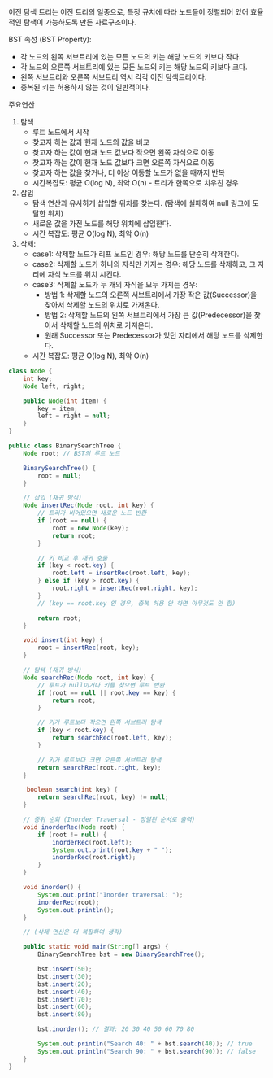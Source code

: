 
이진 탐색 트리는 이진 트리의 일종으로, 특정 규치에 따라 노드들이 정렬되어 있어 효율적인 탐색이 가능하도록 만든 자료구조이다. 

BST 속성 (BST Property):
- 각 노드의 왼쪽 서브트리에 있는 모든 노드의 키는 해당 노드의 키보다 작다.
- 각 노드의 오른쪽 서브트리에 있는 모든 노드의 키는 해당 노드의 키보다 크다. 
- 왼쪽 서브트리와 오른쪽 서브트리 역시 각각 이진 탐색트리이다. 
- 중복된 키는 허용하지 않는 것이 일반적이다. 

주요연산
1. 탐색
	- 루트 노드에서 시작
	- 찾고자 하는 값과 현재 노드의 값을 비교
	- 찾고자 하는 값이 현재 노드 값보다 작으면 왼쪽 자식으로 이동
	- 찾고자 하는 값이 현재 노드 값보다 크면 오른쪽 자식으로 이동
	- 찾고자 하는 값을 찾거나, 더 이상 이동할 노드가 없을 때까지 반복
	- 시간복잡도: 평균 O(log N), 최악 O(n) - 트리가 한쪽으로 치우친 경우 
2. 삽입
	- 탐색 연산과 유사하게 삽입할 위치를 찾는다. (탐색에 실패하여 null 링크에 도달한 위치)
	- 새로운 값을 가진 노드를 해당 위치에 삽입한다. 
	- 시간 복잡도: 평균 O(log N), 최악 O(n)
3. 삭제: 
	- case1: 삭제할 노드가 리프 노드인 경우: 해당 노드를 단순히 삭제한다.
	- case2: 삭제할 노드가 하나의 자식만 가지는 경우: 해당 노드를 삭제하고, 그 자리에 자식 노드를 위치 시킨다. 
	- case3: 삭제할 노드가 두 개의 자식을 모두 가지는 경우:
		- 방법 1: 삭제할 노드의 오른쪽 서브트리에서 가장 작은 값(Successor)을 찾아서 삭제할 노드의 위치로 가져온다.
		- 방법 2: 삭제할 노드의 왼쪽 서브트리에서 가장 큰 값(Predecessor)을 찾아서 삭제할 노드의 위치로 가져온다.
		- 원래 Successor 또는 Predecessor가 있던 자리에서 해당 노드를 삭제한다. 
	- 시간 복잡도: 평균 O(log N), 최악 O(n)

```java
class Node {
    int key;
    Node left, right;

    public Node(int item) {
        key = item;
        left = right = null;
    }
}

public class BinarySearchTree {
    Node root; // BST의 루트 노드

    BinarySearchTree() {
        root = null;
    }

    // 삽입 (재귀 방식)
    Node insertRec(Node root, int key) {
        // 트리가 비어있으면 새로운 노드 반환
        if (root == null) {
            root = new Node(key);
            return root;
        }

        // 키 비교 후 재귀 호출
        if (key < root.key) {
            root.left = insertRec(root.left, key);
        } else if (key > root.key) {
            root.right = insertRec(root.right, key);
        }
        // (key == root.key 인 경우, 중복 허용 안 하면 아무것도 안 함)

        return root;
    }

    void insert(int key) {
        root = insertRec(root, key);
    }

    // 탐색 (재귀 방식)
    Node searchRec(Node root, int key) {
        // 루트가 null이거나 키를 찾으면 루트 반환
        if (root == null || root.key == key) {
            return root;
        }

        // 키가 루트보다 작으면 왼쪽 서브트리 탐색
        if (key < root.key) {
            return searchRec(root.left, key);
        }

        // 키가 루트보다 크면 오른쪽 서브트리 탐색
        return searchRec(root.right, key);
    }

     boolean search(int key) {
        return searchRec(root, key) != null;
    }

    // 중위 순회 (Inorder Traversal - 정렬된 순서로 출력)
    void inorderRec(Node root) {
        if (root != null) {
            inorderRec(root.left);
            System.out.print(root.key + " ");
            inorderRec(root.right);
        }
    }

    void inorder() {
        System.out.print("Inorder traversal: ");
        inorderRec(root);
        System.out.println();
    }

    // (삭제 연산은 더 복잡하여 생략)

    public static void main(String[] args) {
        BinarySearchTree bst = new BinarySearchTree();

        bst.insert(50);
        bst.insert(30);
        bst.insert(20);
        bst.insert(40);
        bst.insert(70);
        bst.insert(60);
        bst.insert(80);

        bst.inorder(); // 결과: 20 30 40 50 60 70 80

        System.out.println("Search 40: " + bst.search(40)); // true
        System.out.println("Search 90: " + bst.search(90)); // false
    }
}
```